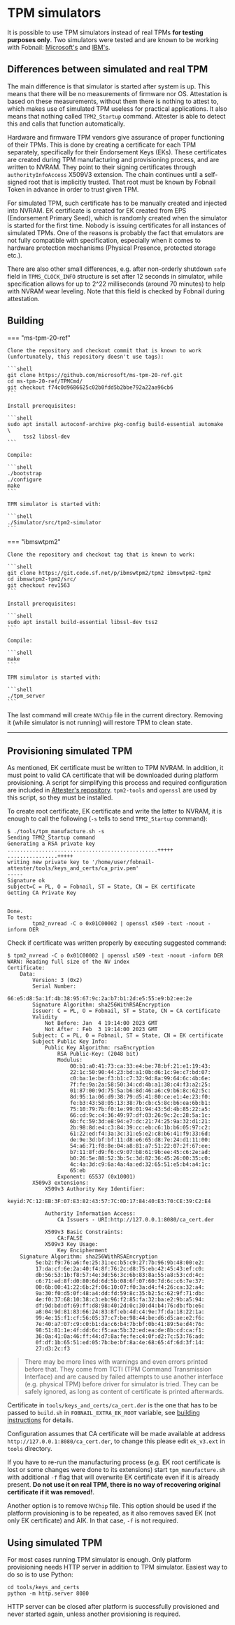 # TPM simulators

It is possible to use TPM simulators instead of real TPMs **for testing purposes
only**. Two simulators were tested and are known to be working with Fobnail:
[Microsoft's](https://github.com/microsoft/ms-tpm-20-ref) and
[IBM's](https://sourceforge.net/projects/ibmswtpm2/).

## Differences between simulated and real TPM

The main difference is that simulator is started after system is up. This means
that there will be no measurements of firmware nor OS. Attestation is based on
these measurements, without them there is nothing to attest to, which makes use
of simulated TPM useless for practical applications. It also means that nothing
called `TPM2_Startup` command. Attester is able to detect this and calls that
function automatically.

Hardware and firmware TPM vendors give assurance of proper functioning of their
TPMs. This is done by creating a certificate for each TPM separately,
specifically for their Endorsement Keys (EKs). These certificates are created
during TPM manufacturing and provisioning process, and are written to NVRAM.
They point to their signing certificates through `authorityInfoAccess` X509V3
extension. The chain continues until a self-signed root that is implicitly
trusted. That root must be known by Fobnail Token in advance in order to trust
given TPM.

For simulated TPM, such certificate has to be manually created and injected into
NVRAM. EK certificate is created for EK created from EPS (Endorsement Primary
Seed), which is randomly created when the simulator is started for the first
time. Nobody is issuing certificates for all instances of simulated TPMs. One of
the reasons is probably the fact that emulators are not fully compatible with
specification, especially when it comes to hardware protection mechanisms
(Physical Presence, protected storage etc.).

There are also other small differences, e.g. after non-orderly shutdown `safe`
field in `TPMS_CLOCK_INFO` structure is set after 12 seconds in simulator, while
specification allows for up to 2^22 milliseconds (around 70 minutes) to help
with NVRAM wear leveling. Note that this field is checked by Fobnail during
attestation.

## Building

=== "ms-tpm-20-ref"

    Clone the repository and checkout commit that is known to work
    (unfortunately, this repository doesn't use tags):

    ```shell
    git clone https://github.com/microsoft/ms-tpm-20-ref.git
    cd ms-tpm-20-ref/TPMCmd/
    git checkout f74c0d9686625c02b0fdd5b2bbe792a22aa96cb6
    ```

    Install prerequisites:

    ```shell
    sudo apt install autoconf-archive pkg-config build-essential automake \
         tss2 libssl-dev
    ```

    Compile:

    ```shell
    ./bootstrap
    ./configure
    make
    ```

    TPM simulator is started with:

    ```shell
    ./Simulator/src/tpm2-simulator
    ```

=== "ibmswtpm2"

    Clone the repository and checkout tag that is known to work:

    ```shell
    git clone https://git.code.sf.net/p/ibmswtpm2/tpm2 ibmswtpm2-tpm2
    cd ibmswtpm2-tpm2/src/
    git checkout rev1563
    ```

    Install prerequisites:

    ```shell
    sudo apt install build-essential libssl-dev tss2
    ```

    Compile:

    ```shell
    make
    ```

    TPM simulator is started with:

    ```shell
    ./tpm_server
    ```

The last command will create `NVChip` file in the current directory. Removing it
(while simulator is not running) will restore TPM to clean state.

---

## Provisioning simulated TPM

As mentioned, EK certificate must be written to TPM NVRAM. In addition, it must
point to valid CA certificate that will be downloaded during platform
provisioning. A script for simplifying this process and required configuration
are included in [Attester's repository](https://github.com/fobnail/fobnail-attester/tree/main/tools).
`tpm2-tools` and `openssl` are used by this script, so they must be installed.

To create root certificate, EK certificate and write the latter to NVRAM, it is
enough to call the following (`-s` tells to send `TPM2_Startup` command):

```shell
$ ./tools/tpm_manufacture.sh -s
Sending TPM2_Startup command
Generating a RSA private key
................................................+++++
................+++++
writing new private key to '/home/user/fobnail-attester/tools/keys_and_certs/ca_priv.pem'
-----
Signature ok
subject=C = PL, O = Fobnail, ST = State, CN = EK certificate
Getting CA Private Key


Done.
To test:
        tpm2_nvread -C o 0x01C00002 | openssl x509 -text -noout -inform DER
```

Check if certificate was written properly by executing suggested command:

```
$ tpm2_nvread -C o 0x01C00002 | openssl x509 -text -noout -inform DER
WARN: Reading full size of the NV index
Certificate:
    Data:
        Version: 3 (0x2)
        Serial Number:
            66:e5:d8:5a:1f:4b:38:95:67:9c:2a:b7:b1:2d:e5:55:e9:b2:ee:2e
        Signature Algorithm: sha256WithRSAEncryption
        Issuer: C = PL, O = Fobnail, ST = State, CN = CA certificate
        Validity
            Not Before: Jan  4 19:14:00 2023 GMT
            Not After : Feb  3 19:14:00 2023 GMT
        Subject: C = PL, O = Fobnail, ST = State, CN = EK certificate
        Subject Public Key Info:
            Public Key Algorithm: rsaEncryption
                RSA Public-Key: (2048 bit)
                Modulus:
                    00:b1:a0:41:73:ca:33:e4:be:78:bf:21:e1:19:43:
                    22:1c:50:90:44:23:bd:a1:0b:d6:1c:9e:c7:bd:07:
                    c0:ba:1e:be:f3:b1:c7:32:9d:8a:99:64:6c:4b:6e:
                    7f:fe:9a:2a:58:50:34:cd:4b:a1:38:c4:f3:a2:25:
                    01:87:00:9d:75:5a:b6:8d:46:a6:c9:b6:8c:62:5c:
                    8d:95:1a:06:d9:38:79:d5:41:80:ce:e1:4e:23:f0:
                    fe:b3:43:58:05:13:38:7b:cb:c5:8c:b6:ea:6b:b1:
                    75:10:79:7b:f0:1e:99:01:94:43:5d:4b:85:22:a5:
                    66:cd:9c:c4:36:49:97:df:03:26:9c:2c:28:5a:1c:
                    6b:fc:59:3d:e8:94:e7:dc:21:74:25:9a:32:d1:21:
                    2b:98:8d:e4:c3:84:39:cc:eb:c6:1b:b6:05:97:c2:
                    61:22:ed:f4:3a:3c:31:e5:e2:c8:b6:41:f9:33:6d:
                    de:9e:3d:bf:bf:11:d8:e6:65:d8:7e:24:d1:11:00:
                    54:a6:71:f8:8e:04:a8:81:a7:51:22:07:2f:67:ee:
                    b7:11:8f:d9:f6:c9:07:b8:61:9b:ee:45:c6:2e:ad:
                    b0:26:5e:88:52:3b:5c:3d:82:36:45:26:00:35:c0:
                    4c:4a:3d:c9:6a:4a:4a:ed:32:65:51:e5:b4:a4:1c:
                    65:eb
                Exponent: 65537 (0x10001)
        X509v3 extensions:
            X509v3 Authority Key Identifier:
                keyid:7C:12:EB:3F:07:E3:82:43:57:7C:0D:17:84:40:E3:70:CE:39:C2:E4

            Authority Information Access:
                CA Issuers - URI:http://127.0.0.1:8080/ca_cert.der

            X509v3 Basic Constraints:
                CA:FALSE
            X509v3 Key Usage:
                Key Encipherment
    Signature Algorithm: sha256WithRSAEncryption
         5e:b2:f9:76:a6:fe:25:31:ec:b5:c9:27:7b:96:9b:48:00:e2:
         17:da:cf:6e:2a:40:f4:8f:76:2c:d8:75:eb:42:45:43:ef:c0:
         db:56:53:1b:f8:57:4e:3d:56:3c:6b:83:8a:55:a8:53:cd:4c:
         c6:71:ed:8f:d0:80:6d:6d:5b:08:6f:07:60:7d:6c:c6:7e:37:
         00:6b:00:41:22:6b:2f:06:10:07:f0:3a:d4:f4:26:ca:32:a4:
         9a:30:f0:d5:0f:48:a4:dd:fd:59:8c:35:b2:5c:62:9f:71:db:
         4e:f0:37:68:10:38:c3:eb:96:f2:85:fa:32:ba:e2:9b:a5:94:
         df:9d:bd:df:69:ff:d8:98:40:2d:0c:30:d4:b4:76:db:fb:e6:
         a8:04:9d:81:83:66:24:83:8f:eb:4d:c4:9e:7f:da:18:22:1a:
         99:4e:15:f1:cf:56:05:37:c7:be:98:44:be:d6:d5:ae:e2:f6:
         7e:40:a7:07:c9:c0:b1:da:c6:b4:7b:bf:0b:41:89:5e:d4:76:
         98:51:81:1e:4f:dd:6c:f5:aa:5b:32:ed:ea:de:8b:cd:ca:f1:
         36:0a:41:0a:46:ff:44:d7:8a:fe:fe:c4:0f:d2:7c:53:76:ad:
         0f:df:1b:65:51:ed:05:7b:be:bf:8a:4e:68:65:4f:6d:3f:14:
         27:d3:2c:f3
```

> There may be more lines with warnings and even errors printed before that.
> They come from TCTI (TPM Command Transmission Interface) and are caused by
> failed attempts to use another interface (e.g. physical TPM) before driver
> for simulator is tried. They can be safely ignored, as long as content of
> certificate is printed afterwards.

Certificate in `tools/keys_and_certs/ca_cert.der` is the one that has to be
passed to `build.sh` in `FOBNAIL_EXTRA_EK_ROOT` variable, see [building
instructions](/building/#environment-variables-common-for-both-targets)
for details.

Configuration assumes that CA certificate will be made available at address
`http://127.0.0.1:8080/ca_cert.der`, to change this please edit `ek_v3.ext` in
`tools` directory.

If you have to re-run the manufacturing process (e.g. EK root certificate is
lost or some changes were done to its extensions) start `tpm_manufacture.sh`
with additional `-f` flag that will overwrite EK certificate even if it is
already present. **Do not use it on real TPM, there is no way of recovering
original certificate if it was removed!**.

Another option is to remove `NVChip` file. This option should be used if the
platform provisioning is to be repeated, as it also removes saved EK (not only
EK certificate) and AIK. In that case, `-f` is not required.

## Using simulated TPM

For most cases running TPM simulator is enough. Only platform provisioning needs
HTTP server in addition to TPM simulator. Easiest way to do so is to use Python:

```shell
cd tools/keys_and_certs
python -m http.server 8080
```

HTTP server can be closed after platform is successfully provisioned and never
started again, unless another provisioning is required.
